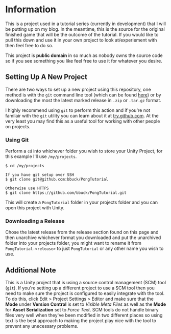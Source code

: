# Information

This is a project used in a tutorial series (currently in development) that I
will be putting up on my blog. In the meantime, this is the source for the
original finished game that will be the outcome of the tutorial. If you would
like to pull this down and use it in your own project to look at/experiement
with then feel free to do so.

This project is **public domain** in so much as nobody owns the source code so
if you see something you like feel free to use it for whatever you desire.

## Setting Up A New Project

There are two ways to set up a new project using this repository, one method is
with the `git` command line tool (which can be found [here](git-scm.com)) or by
downloading the most the latest marked release in `.zip` or `.tar.gz` format.

I highly recommend using `git` to perform this action and if you're not familair
with the `git` utility you can learn about it at [try.github.com](https://try.github.com).
At the very least you may find this as a useful tool for working with other
people on projects.

### Using Git

Perform a `cd` into whichever folder you wish to store your Unity Project, for
this example I'll use `/my/projects`.

```
$ cd /my/projects

If you have git setup over SSH
$ git clone git@github.com:bbuck/PongTutorial

Otherwise use HTTPS
$ git clone https://github.com/bbuck/PongTutorial.git
```

This will create a `PongTutorial` folder in your projects folder and you can
open this project with Unity.

### Downloading a Release

Chose the latest release from the release section found on this page and then
unarchive whichever format you downloaded and put the unarchived folder into
your projects folder, you might want to rename it from `PongTutorial-<release>`
to just `PongTutorial` or any other name you wish to use.

## Additional Note

This is a Unity project that is using a source control management (SCM) tool (`git`).
If you're setting up a different project to use a SCM tool then you need to
make sure the project is configured to easily integrate with the tool. To do
this, click Edit > Project Settings > Editor and make sure that the **Mode** under
**Version Control** is set to _Visible Meta Files_ as well as the **Mode** for
**Asset Serialization** set to _Force Text_. SCM tools do not handle binary files
very well when they've been modified in two different places so using text is
the best approach to making the project play nice with the tool to prevent any
unecessary problems.